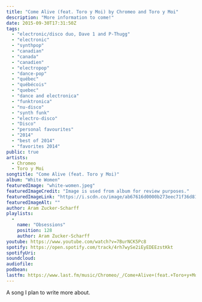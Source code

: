 ```yaml
---
title: "Come Alive (feat. Toro y Moi) by Chromeo and Toro y Moi"
description: "More information to come!"
date: 2015-09-30T17:31:50Z
tags:
  - "electronic/disco duo, Dave 1 and P-Thugg"
  - "electronic"
  - "synthpop"
  - "canadian"
  - "canada"
  - "canadien"
  - "electropop"
  - "dance-pop"
  - "québec"
  - "québécois"
  - "quebec"
  - "dance and electronica"
  - "funktronica"
  - "nu-disco"
  - "synth funk"
  - "electro-disco"
  - "Disco"
  - "personal favourites"
  - "2014"
  - "best of 2014"
  - "favorites 2014"
public: true
artists:
  - Chromeo
  - Toro y Moi
songtitle: "Come Alive (feat. Toro y Moi)"
album: "White Women"
featuredImage: "white-women.jpeg"
featuredImageCredit: "Image is used from album for review purposes."
featuredImageLink: "https://i.scdn.co/image/ab67616d0000b273eec71f36d81a389bed7e545b"
featuredImageAlt: ""
author: Aram Zucker-Scharff
playlists:
  -
    name: "Obsessions"
    position: 128
    author: Aram Zucker-Scharff
youtube: https://www.youtube.com/watch?v=7BurNCK5Pc8
spotify: https://open.spotify.com/track/4rh7wySe2iEyEDEEzstKkt
spotifyUri: 
soundcloud:
audiofile:
podbean:
lastfm: https://www.last.fm/music/Chromeo/_/Come+Alive+(feat.+Toro+y+Moi)
---
```


A song I plan to write more about.
		
